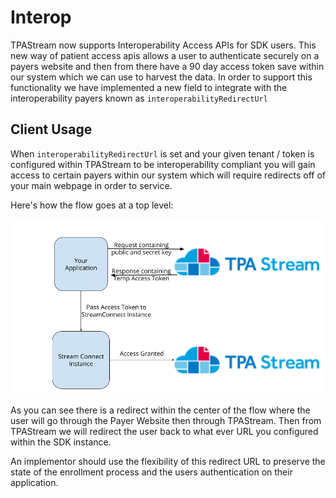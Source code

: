 # Interop
TPAStream now supports Interoperability Access APIs for SDK users. This new way of patient access apis allows a user to authenticate securely on a payers website and then from there have a 90 day access token save within our system which we can use to harvest the data. In order to support this functionality we have implemented a new field to integrate with the interoperability payers known as `interoperabilityRedirectUrl`

## Client Usage
When `interoperabilityRedirectUrl` is set and your given tenant / token is configured within TPAStream to be interoperability compliant you will gain access to certain payers within our system which will require redirects off of your main webpage in order to service.

Here's how the flow goes at a top level:

![Interop Payer Pattern](connect-access-token-screenshots/connect-access-token-pattern.png)


As you can see there is a redirect within the center of the flow where the user will go through the Payer Website then through TPAStream.
Then from TPAStream we will redirect the user back to what ever URL you configured within the SDK instance.

An implementor should use the flexibility of this redirect URL to preserve the state of the enrollment process and the users authentication on their application.